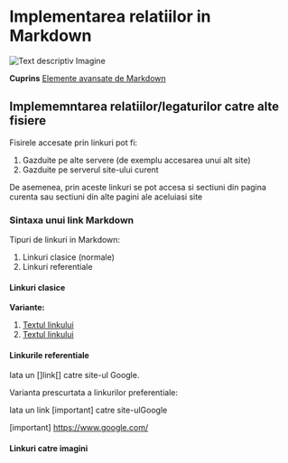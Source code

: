 # Implementarea relatiilor in Markdown

![Text descriptiv Imagine](https://th.bing.com/th/id/OIP.a1CexLzdq5ogQ4qzji7CCgHaFx?rs=1&pid=ImgDetMain)

**Cuprins**
[Elemente avansate de Markdown](avansate.md)

## Implememntarea relatiilor/legaturilor catre alte fisiere

Fisirele accesate prin linkuri pot fi:
1. Gazduite pe alte servere (de exemplu accesarea unui alt site)
2. Gazduite pe serverul site-ului curent

De asemenea, prin aceste linkuri se pot accesa si sectiuni din pagina curenta sau sectiuni din alte pagini ale aceluiasi site

### Sintaxa unui link Markdown

Tipuri de linkuri in Markdown:
1. Linkuri clasice (normale)
2. Linkuri referentiale

#### Linkuri clasice 

**Variante:**
1. [Textul linkului](https://www.google.com/)
2. [Textul linkului](https://www.google.com/ "Accesare site Google")

#### Linkurile referentiale 

Iata un []link[] catre site-ul Google.

[link1]: https://www.google.com/

Varianta prescurtata a linkurilor preferentiale:

Iata un link [important] catre site-ulGoogle

[important] https://www.google.com/

#### Linkuri catre imagini



